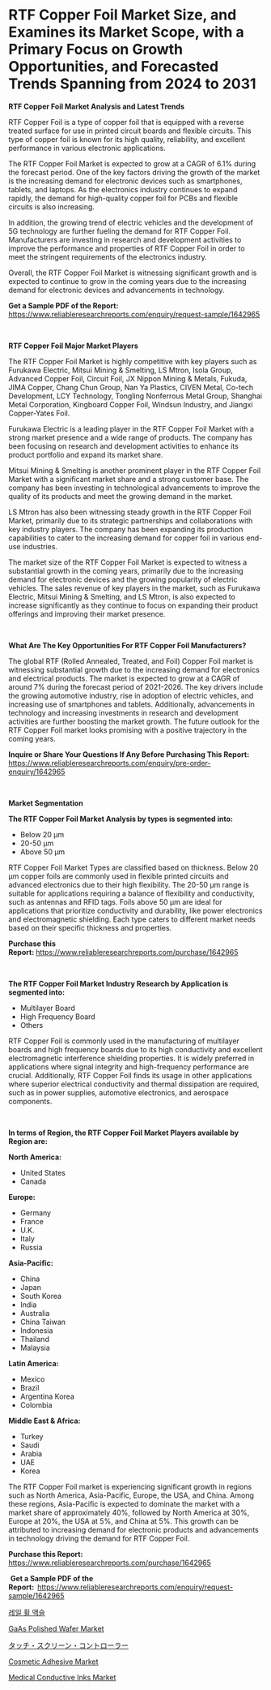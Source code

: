 <p><h1>RTF Copper Foil Market Size, and Examines its Market Scope, with a Primary Focus on Growth Opportunities, and Forecasted Trends Spanning from 2024 to 2031</h1></p><p><strong>RTF Copper Foil Market Analysis and Latest Trends</strong></p>
<p><p>RTF Copper Foil is a type of copper foil that is equipped with a reverse treated surface for use in printed circuit boards and flexible circuits. This type of copper foil is known for its high quality, reliability, and excellent performance in various electronic applications.</p><p>The RTF Copper Foil Market is expected to grow at a CAGR of 6.1% during the forecast period. One of the key factors driving the growth of the market is the increasing demand for electronic devices such as smartphones, tablets, and laptops. As the electronics industry continues to expand rapidly, the demand for high-quality copper foil for PCBs and flexible circuits is also increasing.</p><p>In addition, the growing trend of electric vehicles and the development of 5G technology are further fueling the demand for RTF Copper Foil. Manufacturers are investing in research and development activities to improve the performance and properties of RTF Copper Foil in order to meet the stringent requirements of the electronics industry.</p><p>Overall, the RTF Copper Foil Market is witnessing significant growth and is expected to continue to grow in the coming years due to the increasing demand for electronic devices and advancements in technology.</p></p>
<p><strong>Get a Sample PDF of the Report:&nbsp;</strong> <a href="https://www.reliableresearchreports.com/enquiry/request-sample/1642965">https://www.reliableresearchreports.com/enquiry/request-sample/1642965</a></p>
<p>&nbsp;</p>
<p><strong>RTF Copper Foil Major Market Players</strong></p>
<p><p>The RTF Copper Foil Market is highly competitive with key players such as Furukawa Electric, Mitsui Mining & Smelting, LS Mtron, Isola Group, Advanced Copper Foil, Circuit Foil, JX Nippon Mining & Metals, Fukuda, JIMA Copper, Chang Chun Group, Nan Ya Plastics, CIVEN Metal, Co-tech Development, LCY Technology, Tongling Nonferrous Metal Group, Shanghai Metal Corporation, Kingboard Copper Foil, Windsun Industry, and Jiangxi Copper-Yates Foil.</p><p>Furukawa Electric is a leading player in the RTF Copper Foil Market with a strong market presence and a wide range of products. The company has been focusing on research and development activities to enhance its product portfolio and expand its market share.</p><p>Mitsui Mining & Smelting is another prominent player in the RTF Copper Foil Market with a significant market share and a strong customer base. The company has been investing in technological advancements to improve the quality of its products and meet the growing demand in the market.</p><p>LS Mtron has also been witnessing steady growth in the RTF Copper Foil Market, primarily due to its strategic partnerships and collaborations with key industry players. The company has been expanding its production capabilities to cater to the increasing demand for copper foil in various end-use industries.</p><p>The market size of the RTF Copper Foil Market is expected to witness a substantial growth in the coming years, primarily due to the increasing demand for electronic devices and the growing popularity of electric vehicles. The sales revenue of key players in the market, such as Furukawa Electric, Mitsui Mining & Smelting, and LS Mtron, is also expected to increase significantly as they continue to focus on expanding their product offerings and improving their market presence.</p></p>
<p>&nbsp;</p>
<p><strong>What Are The Key Opportunities For RTF Copper Foil Manufacturers?</strong></p>
<p><p>The global RTF (Rolled Annealed, Treated, and Foil) Copper Foil market is witnessing substantial growth due to the increasing demand for electronics and electrical products. The market is expected to grow at a CAGR of around 7% during the forecast period of 2021-2026. The key drivers include the growing automotive industry, rise in adoption of electric vehicles, and increasing use of smartphones and tablets. Additionally, advancements in technology and increasing investments in research and development activities are further boosting the market growth. The future outlook for the RTF Copper Foil market looks promising with a positive trajectory in the coming years.</p></p>
<p><strong>Inquire or Share Your Questions If Any Before Purchasing This Report:</strong> <a href="https://www.reliableresearchreports.com/enquiry/pre-order-enquiry/1642965">https://www.reliableresearchreports.com/enquiry/pre-order-enquiry/1642965</a></p>
<p>&nbsp;</p>
<p><strong>Market Segmentation</strong></p>
<p><strong>The RTF Copper Foil Market Analysis by types is segmented into:</strong></p>
<p><ul><li>Below 20 μm</li><li>20-50 μm</li><li>Above 50 μm</li></ul></p>
<p><p>RTF Copper Foil Market Types are classified based on thickness. Below 20 μm copper foils are commonly used in flexible printed circuits and advanced electronics due to their high flexibility. The 20-50 μm range is suitable for applications requiring a balance of flexibility and conductivity, such as antennas and RFID tags. Foils above 50 μm are ideal for applications that prioritize conductivity and durability, like power electronics and electromagnetic shielding. Each type caters to different market needs based on their specific thickness and properties.</p></p>
<p><strong>Purchase this Report:&nbsp;</strong><a href="https://www.reliableresearchreports.com/purchase/1642965">https://www.reliableresearchreports.com/purchase/1642965</a></p>
<p>&nbsp;</p>
<p><strong>The RTF Copper Foil Market Industry Research by Application is segmented into:</strong></p>
<p><ul><li>Multilayer Board</li><li>High Frequency Board</li><li>Others</li></ul></p>
<p><p>RTF Copper Foil is commonly used in the manufacturing of multilayer boards and high frequency boards due to its high conductivity and excellent electromagnetic interference shielding properties. It is widely preferred in applications where signal integrity and high-frequency performance are crucial. Additionally, RTF Copper Foil finds its usage in other applications where superior electrical conductivity and thermal dissipation are required, such as in power supplies, automotive electronics, and aerospace components.</p></p>
<p>&nbsp;</p>
<p><strong>In terms of Region, the RTF Copper Foil Market Players available by Region are:</strong></p>
<p>
    <p> <strong> North America: </strong>
        <ul>
            <li>United States</li>
            <li>Canada</li>
        </ul>
        </p> 
    <p> <strong> Europe: </strong>
        <ul>
            <li>Germany</li>
            <li>France</li>
            <li>U.K.</li>
            <li>Italy</li>
            <li>Russia</li>
        </ul>
        </p> 
    <p> <strong> Asia-Pacific: </strong>
        <ul>
            <li>China</li>
            <li>Japan</li>
            <li>South Korea</li>
            <li>India</li>
            <li>Australia</li>
            <li>China Taiwan</li>
            <li>Indonesia</li>
            <li>Thailand</li>
            <li>Malaysia</li>
        </ul>
        </p> 
    <p> <strong> Latin America: </strong>
        <ul>
            <li>Mexico</li>
            <li>Brazil</li>
            <li>Argentina Korea</li>
            <li>Colombia</li>
        </ul>
        </p> 
    <p> <strong> Middle East & Africa: </strong>
        <ul>
            <li>Turkey</li>
            <li>Saudi</li>
            <li>Arabia</li>
            <li>UAE</li>
            <li>Korea</li>
        </ul>
    </p>
    </p>
<p><p>The RTF Copper Foil market is experiencing significant growth in regions such as North America, Asia-Pacific, Europe, the USA, and China. Among these regions, Asia-Pacific is expected to dominate the market with a market share of approximately 40%, followed by North America at 30%, Europe at 20%, the USA at 5%, and China at 5%. This growth can be attributed to increasing demand for electronic products and advancements in technology driving the demand for RTF Copper Foil.</p></p>
<p><strong>Purchase this Report: </strong><a href="https://www.reliableresearchreports.com/purchase/1642965">https://www.reliableresearchreports.com/purchase/1642965</a></p>
<p>&nbsp;<strong>Get a Sample PDF of the Report:&nbsp;&nbsp;</strong><a href="https://www.reliableresearchreports.com/enquiry/request-sample/1642965">https://www.reliableresearchreports.com/enquiry/request-sample/1642965</a></p>
<p><strong></strong></p>
<p><p><a href="https://github.com/bunxhcci35271755/Market-Research-Report-List-1/blob/main/4592744192364.md">레일 휠 액슬</a></p><p><a href="https://issuu.com/reportprime-2/docs/gaas-polished-wafer-market-size-2030.pptx">GaAs Polished Wafer Market</a></p><p><a href="https://github.com/hwbcz413288296/Market-Research-Report-List-1/blob/main/5913098192550.md">タッチ・スクリーン・コントローラー</a></p><p><a href="https://github.com/derrinmiltonellis35gcl/Market-Research-Report-List-1/blob/main/cosmetic-adhesive-market.md">Cosmetic Adhesive Market</a></p><p><a href="https://github.com/Chiragrp22/Market-Research-Report-List-3/blob/main/medical-conductive-inks-market.md">Medical Conductive Inks Market</a></p></p>